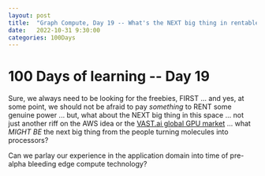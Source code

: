```yaml
---
layout: post
title:  "Graph Compute, Day 19 -- What's the NEXT big thing in rentable compute"
date:   2022-10-31 9:30:00
categories: 100Days
---
```



# 100 Days of learning -- Day 19

Sure, we always need to be looking for the freebies, FIRST ... and yes, at some point, we should not be afraid to pay *something* to RENT some genuine power ... but, what about the NEXT big thing in this space ... not just another riff on the AWS idea or the [VAST.ai global GPU market](https://vast.ai/) ... what *MIGHT BE* the next big thing from the people turning molecules into processors?

Can we parlay our experience in the application domain into time of pre-alpha bleeding edge compute technology?